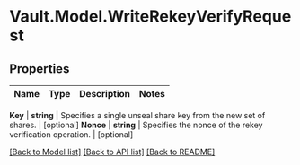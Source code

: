 # Vault.Model.WriteRekeyVerifyRequest

## Properties

Name | Type | Description | Notes
------------ | ------------- | ------------- | -------------

**Key** | **string** | Specifies a single unseal share key from the new set of shares. | [optional] **Nonce** | **string** | Specifies the nonce of the rekey verification operation. | [optional] 

[[Back to Model list]](../README.md#documentation-for-models) [[Back to API list]](../README.md#documentation-for-api-endpoints) [[Back to README]](../README.md)

